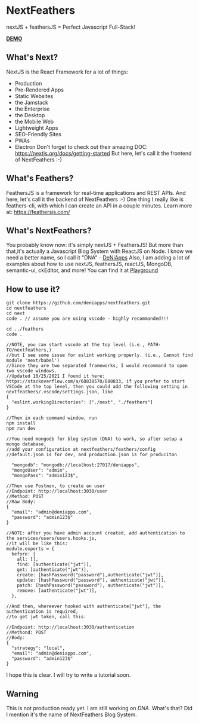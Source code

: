 # NextFeathers

nextJS + feathersJS = Perfect Javascript Full-Stack!

[**DEMO**](https://deniapps.com)

## What's Next?

NextJS is the React Framework for a lot of things:

- Production
- Pre-Rendered Apps
- Static Websites
- the Jamstack
- the Enterprise
- the Desktop
- the Mobile Web
- Lightweight Apps
- SEO-Friendly Sites
- PWAs
- Electron
  Don't forget to check out their amazing DOC: https://nextjs.org/docs/getting-started
  But here, let's call it the frontend of NextFeathers :-)

## What's Feathers?

FeathersJS is a framework for real-time applications and REST APIs. And here, let's call it the backend of NextFeathers :-)
One thing I really like is feathers-cli, with which I can create an API in a couple minutes. Learn more at: https://feathersjs.com/

## What's NextFeathers?

You probably know now: it's simply nextJS + FeathersJS! But more than that,it's actually a Javascript Blog System with ReactJS on Node.
I know we need a better name, so I call it "DNA" - [DeNiApps](https://deniapps.com)
Also, I am adding a lot of examples about how to use nextJS, feathersJS, reactJS, MongoDB, semantic-ui, ckEditor, and more!
You can find it at [Playground](https://deniapps.com/playground)

## How to use it?

```
git clone https://github.com/deniapps/nextfeathers.git
cd nextfeathers
cd next
code . // assume you are using vscode - highly recommanded!!!

cd ../feathers
code .

//NOTE, you can start vscode at the top level (i.e., PATH-TO/nextfeathers,)
//but I see some issue for eslint working properly. (i.e., Cannot find module 'next/babel')
//Since they are two separated frameworks, I would recommand to open two vscode windows.
//Updated 10/25/2021 I found it here: https://stackoverflow.com/a/68838570/880833, if you prefer to start VSCode at the top level, then you could add the following setting in nextfeathers/.vscode/settings.json, like
{
  "eslint.workingDirectories": ["./next", "./feathers"]
}

//Then in each command window, run
npm install
npm run dev

//You need mongodb for blog system (DNA) to work, so after setup a mongo database,
//add your configuration at nextfeathers/feathers/config
//default.json is for dev, and production.json is for produciton

  "mongodb": "mongodb://localhost:27017/deniapps",
  "mongoUser": "admin",
  "mongoPass": "admin123$",

//Then use Postman, to create an user
//Endpoint: http://localhost:3030/user
//Method: POST
//Raw Body:
{
  "email": "admin@deniapps.com",
  "password": "admin123$"
}

//NOTE: after you have admin account created, add authentication to the services/users/users.hooks.js,
//it will be like this:
module.exports = {
  before: {
    all: [],
    find: [authenticate("jwt")],
    get: [authenticate("jwt")],
    create: [hashPassword("password"),authenticate("jwt")],
    update: [hashPassword("password"), authenticate("jwt")],
    patch: [hashPassword("password"), authenticate("jwt")],
    remove: [authenticate("jwt")],
  },

//And then, whereever hooked with authenticate["jwt"], the authentication is required,
//to get jwt token, call this:

//Endpoint: http://localhost:3030/authentication
//Methond: POST
//Body:
{
  "strategy": "local",
  "email": "admin@deniapps.com",
  "password": "admin123$"
}
```

I hope this is clear. I will try to write a tutorial soon.

## Warning

This is not production ready yet. I am still working on _DNA_. What's that? Did I mention it's the name of NextFeathers Blog System.
